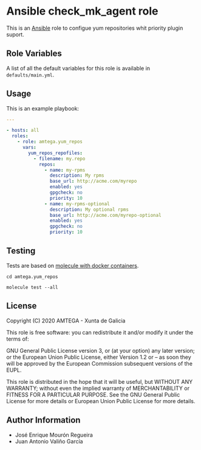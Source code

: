 # Ansible check_mk_agent role

This is an [Ansible](http://www.ansible.com) role to configue yum repositories whit priority plugin suport.

## Role Variables

A list of all the default variables for this role is available in `defaults/main.yml`.

## Usage

This is an example playbook:

```yaml
---

- hosts: all
  roles:
    - role: amtega.yum_repos
      vars:
        yum_repos_repofiles:
          - filename: my.repo
            repos:
              - name: my-rpms
                description: My rpms
                base_url: http://acme.com/myrepo                  
                enabled: yes
                gpgcheck: no
                priority: 10
              - name: my-rpms-optional
                description: My optional rpms
                base_url: http://acme.com/myrepo-optional
                enabled: yes
                gpgcheck: no
                priority: 10    
```

## Testing

Tests are based on [molecule with docker containers](https://molecule.readthedocs.io/en/latest/installation.html).

```shell
cd amtega.yum_repos

molecule test --all
```

## License

Copyright (C) 2020 AMTEGA - Xunta de Galicia

This role is free software: you can redistribute it and/or modify it under the terms of:

GNU General Public License version 3, or (at your option) any later version; or the European Union Public License, either Version 1.2 or – as soon they will be approved by the European Commission ­subsequent versions of the EUPL.

This role is distributed in the hope that it will be useful, but WITHOUT ANY WARRANTY; without even the implied warranty of MERCHANTABILITY or FITNESS FOR A PARTICULAR PURPOSE.  See the GNU General Public License for more details or European Union Public License for more details.

## Author Information

- José Enrique Mourón Regueira
- Juan Antonio Valiño García
